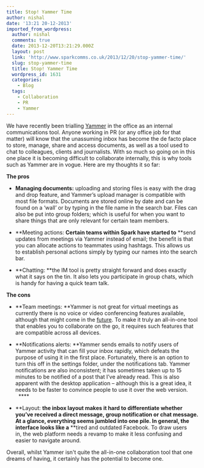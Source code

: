```yaml
---
title: Stop! Yammer Time
author: nishal
date: '13:21 20-12-2013'
imported_from_wordpress:
  author: nishal
  comments: true
  date: 2013-12-20T13:21:29.000Z
  layout: post
  link: 'http://www.sparkcomms.co.uk/2013/12/20/stop-yammer-time/'
  slug: stop-yammer-time
  title: Stop! Yammer Time
  wordpress_id: 1631
  categories:
    - Blog
  tags:
    - Collaboration
    - PR
    - Yammer
---
```


We have recently been trialling [Yammer](https://about.yammer.com/who-we-are/) in the office as an internal communications tool. Anyone working in PR (or any office job for that matter) will know that the unassuming inbox has become the de facto place to store, manage, share and access documents, as well as a tool used to chat to colleagues, clients and journalists. With so much so going on in this one place it is becoming difficult to collaborate internally, this is why tools such as Yammer are in vogue. Here are my thoughts it so far:

**The pros**



	
  * **Managing documents:** uploading and storing files is easy with the drag and drop feature, and Yammer’s upload manager is compatible with most file formats. Documents are stored online by date and can be found on a ‘wall’ or by typing in the file name in the search bar. Files can also be put into group folders; which is useful for when you want to share things that are only relevant for certain team members.

	
  * **Meeting actions: **Certain teams within Spark have started to** **send updates from meetings via Yammer instead of email; the benefit is that you can allocate actions to teammates using hashtags. This allows us to establish personal actions simply by typing our names into the search bar.

	
  * **Chatting: **the IM tool is pretty straight forward and does exactly what it says on the tin. It also lets you participate in group chats, which is handy for having a quick team talk.


**The cons**



	
  * **Team meetings: **Yammer is not great for virtual meetings as currently there is no voice or video conferencing features available, although that might come in the [future](http://www.v3.co.uk/v3-uk/news/2251060/yammer-details-plans-for-microsoft-sharepoint-lync-and-skype-integration). To make it truly an all-in-one tool that enables you to collaborate on the go, it requires such features that are compatible across all devices.

	
  * **Notifications alerts: **Yammer sends emails to notify users of Yammer activity that can fill your inbox rapidly, which defeats the purpose of using it in the first place. Fortunately, there is an option to turn this off in the settings folder, under the notifications tab. Yammer notifications are also inconsistent; it has sometimes taken up to 15 minutes to be notified of a post that I’ve already read. This is also apparent with the desktop application – although this is a great idea, it needs to be faster to convince people to use it over the web version.   ****

	
  * **Layout: **the inbox layout makes it hard to differentiate whether you’ve received a direct message, group notification or chat message. At a glance, everything seems jumbled into one pile. In general, the interface looks like a** **tired and outdated Facebook. To draw users in, the web platform needs a revamp to make it less confusing and easier to navigate around.


Overall, whilst Yammer isn't quite the all-in-one collaboration tool that one dreams of having, it certainly has the potential to become one.
